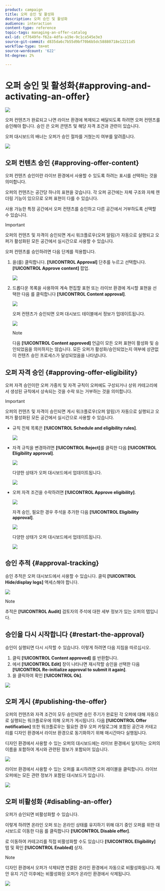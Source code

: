```yaml
---
product: campaign
title: 오퍼 승인 및 활성화
description: 오퍼 승인 및 활성화
audience: interaction
content-type: reference
topic-tags: managing-an-offer-catalog
exl-id: cf7649fe-f62a-4dfa-a19e-9c1ca545e3e3
source-git-commit: d835da6c7b55d9bf70b6b5dc58880718e12211d5
workflow-type: tm+mt
source-wordcount: '622'
ht-degree: 2%

---
```


# 오퍼 승인 및 활성화{#approving-and-activating-an-offer}

![](../../assets/common.svg)

오퍼 컨텐츠가 완료되고 나면 라이브 환경에 복제되고 배달되도록 하려면 오퍼 컨텐츠를 승인해야 합니다. 승인 은 오퍼 콘텐츠 및 해당 자격 조건과 관련이 있습니다.

오퍼 대시보드의 배너는 오퍼가 승인 절차를 거쳤는지 여부를 알려줍니다.

![](assets/offer_validate_001.png)

## 오퍼 컨텐츠 승인 {#approving-offer-content}

오퍼 컨텐츠 승인이란 라이브 환경에서 사용할 수 있도록 하려는 표시를 선택하는 것을 의미합니다.

오퍼의 컨텐츠는 공간당 하나의 표현을 갖습니다. 각 오퍼 공간에는 자체 구조와 자체 렌더링 기능이 있으므로 오퍼 표현이 다를 수 있습니다.

사용 가능한 특정 공간에서 오퍼 컨텐츠를 승인하고 다른 공간에서 거부하도록 선택할 수 있습니다.

>[!IMPORTANT]
>
>오퍼의 컨텐츠 및 자격이 승인되면 게시 워크플로우(오퍼 알림)가 자동으로 실행되고 오퍼가 활성화된 모든 공간에서 실시간으로 사용할 수 있습니다.

오퍼 컨텐츠를 승인하려면 다음 단계를 적용합니다.

1. 을(를) 클릭합니다. **[!UICONTROL Approval]** 단추를 누르고 선택합니다. **[!UICONTROL Approve content]** 팝업.

   ![](assets/offer_validate_002.png)

1. 드롭다운 목록을 사용하여 계속 편집할 표현 또는 라이브 환경에 게시할 표현을 선택한 다음 를 클릭합니다 **[!UICONTROL Content approval]**.

   ![](assets/offer_validate_003.png)

   오퍼 컨텐츠가 승인되면 오퍼 대시보드 테이블에서 정보가 업데이트됩니다.

   ![](assets/offer_validate_004.png)

   >[!NOTE]
   >
   >다음 **[!UICONTROL Content approved]** 언급이 모든 오퍼 표현이 활성화 및 승인되었음을 의미하지는 않습니다. 모든 오퍼가 활성화/승인되었는지 여부에 상관없이 컨텐츠 승인 프로세스가 달성되었음을 나타냅니다.

## 오퍼 자격 승인 {#approving-offer-eligibility}

오퍼 자격 승인이란 오퍼 가중치 및 자격 규칙이 오퍼에도 구성되거나 상위 카테고리에서 생성된 규칙에서 상속되는 것을 수락 또는 거부하는 것을 의미합니다.

>[!IMPORTANT]
>
>오퍼의 컨텐츠 및 자격이 승인되면 게시 워크플로우(오퍼 알림)가 자동으로 실행되고 오퍼가 활성화된 모든 공간에서 실시간으로 사용할 수 있습니다.

* 규칙 전체 목록은 **[!UICONTROL Schedule and eligibility rules]**.

   ![](assets/offer_validate_005.png)

* 자격 규칙을 변경하려면 **[!UICONTROL Reject]**&#x200B;를 클릭한 다음 **[!UICONTROL Eligibility approval]**.

   ![](assets/offer_validate_007.png)

   다양한 상태가 오퍼 대시보드에서 업데이트됩니다.

   ![](assets/offer_validate_006.png)

* 오퍼 자격 조건을 수락하려면 **[!UICONTROL Approve eligibility]**.

   ![](assets/offer_validate_008.png)

   자격 승인, 필요한 경우 주석을 추가한 다음 **[!UICONTROL Eligibility approval]**.

   ![](assets/offer_validate_009.png)

   다양한 상태가 오퍼 대시보드에서 업데이트됩니다.

   ![](assets/offer_validate_010.png)

## 승인 추적 {#approval-tracking}

승인 추적은 오퍼 대시보드에서 사용할 수 있습니다. 클릭 **[!UICONTROL Hide/display logs]** 액세스해야 합니다.

![](assets/offer_validate_012.png)

>[!NOTE]
>
>추적은 **[!UICONTROL Audit]** 검토자의 주석에 대한 세부 정보가 있는 오퍼의 탭입니다.

## 승인을 다시 시작합니다 {#restart-the-approval}

승인이 실행되면 다시 시작할 수 있습니다. 이렇게 하려면 다음 지침을 따르십시오.

1. 클릭 **[!UICONTROL Content approved]** 를 반환합니다.
1. 에서 **[!UICONTROL Edit]** 창이 나타나면 재시작할 승인을 선택한 다음 **[!UICONTROL Re-initialize approval to submit it again]**.
1. 을 클릭하여 확인 **[!UICONTROL Ok]**.

![](assets/offer_validate_013.png)

## 오퍼 게시 {#publishing-the-offer}

오퍼의 컨텐츠와 자격 조건이 모두 승인되면 승인 주기가 완료된 각 오퍼에 대해 자동으로 실행되는 워크플로우에 의해 오퍼가 게시됩니다. 다음 **[!UICONTROL Offer notification]** 또한 워크플로우는 필요한 경우 오퍼 카탈로그에 포함된 공간과 카테고리를 디자인 환경에서 라이브 환경으로 동기화하기 위해 매시간마다 실행됩니다.

디자인 환경에서 사용할 수 있는 오퍼의 대시보드에는 라이브 환경에서 일치하는 오퍼의 이름을 포함하여 게시와 관련된 정보가 포함되어 있습니다.

![](assets/offer_golive_001.png)

라이브 환경에서 사용할 수 있는 오퍼를 표시하려면 오퍼 레이블을 클릭합니다. 라이브 오퍼에는 모든 관련 정보가 포함된 대시보드가 있습니다.

![](assets/offer_golive_002.png)

## 오퍼 비활성화 {#disabling-an-offer}

오퍼가 승인되면 비활성화할 수 있습니다.

이렇게 하려면 온라인 오퍼 또는 온라인 상태를 유지하기 위해 대기 중인 오퍼를 위한 대시보드로 이동한 다음 를 클릭합니다 **[!UICONTROL Disable offer]**.

로 이동하여 카테고리를 직접 비활성화할 수도 있습니다 **[!UICONTROL Eligibility]** 탭 및 확인 **[!UICONTROL Enabled]** 상자.

>[!NOTE]
>
>디자인 환경에서 오퍼가 삭제되면 연결된 온라인 환경에서 자동으로 비활성화됩니다. 제안 유지 기간 이후에는 비활성화된 오퍼가 온라인 환경에서 삭제됩니다.

![](assets/offer_preview_deactivate.png)
